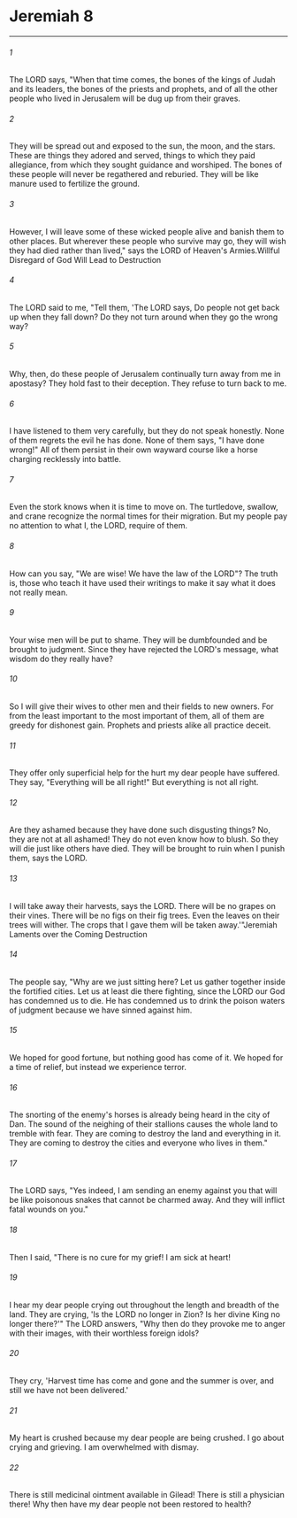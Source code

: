 # Jeremiah 8
***



###### 1 
The LORD says, "When that time comes, the bones of the kings of Judah and its leaders, the bones of the priests and prophets, and of all the other people who lived in Jerusalem will be dug up from their graves. 

###### 2 
They will be spread out and exposed to the sun, the moon, and the stars. These are things they adored and served, things to which they paid allegiance, from which they sought guidance and worshiped. The bones of these people will never be regathered and reburied. They will be like manure used to fertilize the ground. 

###### 3 
However, I will leave some of these wicked people alive and banish them to other places. But wherever these people who survive may go, they will wish they had died rather than lived," says the LORD of Heaven's Armies.Willful Disregard of God Will Lead to Destruction 

###### 4 
The LORD said to me, "Tell them, 'The LORD says, Do people not get back up when they fall down? Do they not turn around when they go the wrong way? 

###### 5 
Why, then, do these people of Jerusalem continually turn away from me in apostasy? They hold fast to their deception. They refuse to turn back to me. 

###### 6 
I have listened to them very carefully, but they do not speak honestly. None of them regrets the evil he has done. None of them says, "I have done wrong!" All of them persist in their own wayward course like a horse charging recklessly into battle. 

###### 7 
Even the stork knows when it is time to move on. The turtledove, swallow, and crane recognize the normal times for their migration. But my people pay no attention to what I, the LORD, require of them. 

###### 8 
How can you say, "We are wise! We have the law of the LORD"? The truth is, those who teach it have used their writings to make it say what it does not really mean. 

###### 9 
Your wise men will be put to shame. They will be dumbfounded and be brought to judgment. Since they have rejected the LORD's message, what wisdom do they really have? 

###### 10 
So I will give their wives to other men and their fields to new owners. For from the least important to the most important of them, all of them are greedy for dishonest gain. Prophets and priests alike all practice deceit. 

###### 11 
They offer only superficial help for the hurt my dear people have suffered. They say, "Everything will be all right!" But everything is not all right. 

###### 12 
Are they ashamed because they have done such disgusting things? No, they are not at all ashamed! They do not even know how to blush. So they will die just like others have died. They will be brought to ruin when I punish them, says the LORD. 

###### 13 
I will take away their harvests, says the LORD. There will be no grapes on their vines. There will be no figs on their fig trees. Even the leaves on their trees will wither. The crops that I gave them will be taken away.'"Jeremiah Laments over the Coming Destruction 

###### 14 
The people say, "Why are we just sitting here? Let us gather together inside the fortified cities. Let us at least die there fighting, since the LORD our God has condemned us to die. He has condemned us to drink the poison waters of judgment because we have sinned against him. 

###### 15 
We hoped for good fortune, but nothing good has come of it. We hoped for a time of relief, but instead we experience terror. 

###### 16 
The snorting of the enemy's horses is already being heard in the city of Dan. The sound of the neighing of their stallions causes the whole land to tremble with fear. They are coming to destroy the land and everything in it. They are coming to destroy the cities and everyone who lives in them." 

###### 17 
The LORD says, "Yes indeed, I am sending an enemy against you that will be like poisonous snakes that cannot be charmed away. And they will inflict fatal wounds on you." 

###### 18 
Then I said, "There is no cure for my grief! I am sick at heart! 

###### 19 
I hear my dear people crying out throughout the length and breadth of the land. They are crying, 'Is the LORD no longer in Zion? Is her divine King no longer there?'" The LORD answers, "Why then do they provoke me to anger with their images, with their worthless foreign idols? 

###### 20 
They cry, 'Harvest time has come and gone and the summer is over, and still we have not been delivered.' 

###### 21 
My heart is crushed because my dear people are being crushed. I go about crying and grieving. I am overwhelmed with dismay. 

###### 22 
There is still medicinal ointment available in Gilead! There is still a physician there! Why then have my dear people not been restored to health?
